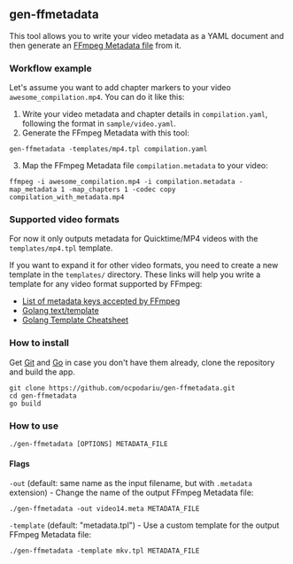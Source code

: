 ## gen-ffmetadata

This tool allows you to write your video metadata as a YAML document and then generate an [FFmpeg Metadata file](https://ffmpeg.org/ffmpeg-formats.html#Metadata-1) from it.

### Workflow example
Let's assume you want to add chapter markers to your video `awesome_compilation.mp4`. You can do it like this:

1. Write your video metadata and chapter details in `compilation.yaml`, following the format in `sample/video.yaml`.
2. Generate the FFmpeg Metadata with this tool:
```
gen-ffmetadata -templates/mp4.tpl compilation.yaml
```
3. Map the FFmpeg Metadata file `compilation.metadata` to your video:
```
ffmpeg -i awesome_compilation.mp4 -i compilation.metadata -map_metadata 1 -map_chapters 1 -codec copy compilation_with_metadata.mp4
```

### Supported video formats
For now it only outputs metadata for Quicktime/MP4 videos with the `templates/mp4.tpl` template.

If you want to expand it for other video formats, you need to create a new template in the `templates/` directory. These links will help you write a template for any video format supported by FFmpeg:

- [List of metadata keys accepted by FFmpeg](https://wiki.multimedia.cx/index.php?title=FFmpeg_Metadata)
- [Golang text/template](https://golang.org/pkg/text/template/)
- [Golang Template Cheatsheet](https://curtisvermeeren.github.io/2017/09/14/Golang-Templates-Cheatsheet)


### How to install
Get [Git](https://git-scm.com/) and [Go](https://golang.org/doc/install) in case you don't have them already, clone the repository and build the app.
```
git clone https://github.com/ocpodariu/gen-ffmetadata.git
cd gen-ffmetadata
go build
```

### How to use
```
./gen-ffmetadata [OPTIONS] METADATA_FILE
```

#### Flags
`-out` (default: same name as the input filename, but with `.metadata` extension) - Change the name of the output FFmpeg Metadata file:
```
./gen-ffmetadata -out video14.meta METADATA_FILE
```

`-template` (default: "metadata.tpl") - Use a custom template for the output FFmpeg Metadata file:
```
./gen-ffmetadata -template mkv.tpl METADATA_FILE
```
